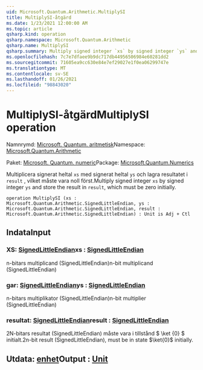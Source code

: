 ```yaml
---
uid: Microsoft.Quantum.Arithmetic.MultiplySI
title: MultiplySI-åtgärd
ms.date: 1/23/2021 12:00:00 AM
ms.topic: article
qsharp.kind: operation
qsharp.namespace: Microsoft.Quantum.Arithmetic
qsharp.name: MultiplySI
qsharp.summary: Multiply signed integer `xs` by signed integer `ys` and store the result in `result`, which must be zero initially.
ms.openlocfilehash: 7c7e7dfaee9b9dc717db44956506984e60281dd2
ms.sourcegitcommit: 71605ea9cc630e84e7ef29027e1f0ea06299747e
ms.translationtype: MT
ms.contentlocale: sv-SE
ms.lasthandoff: 01/26/2021
ms.locfileid: "98843020"
---
```

# <a name="multiplysi-operation"></a><span data-ttu-id="b993d-102">MultiplySI-åtgärd</span><span class="sxs-lookup"><span data-stu-id="b993d-102">MultiplySI operation</span></span>

<span data-ttu-id="b993d-103">Namnrymd: [Microsoft. Quantum. aritmetisk](xref:Microsoft.Quantum.Arithmetic)</span><span class="sxs-lookup"><span data-stu-id="b993d-103">Namespace: [Microsoft.Quantum.Arithmetic](xref:Microsoft.Quantum.Arithmetic)</span></span>

<span data-ttu-id="b993d-104">Paket: [Microsoft. Quantum. numeric](https://nuget.org/packages/Microsoft.Quantum.Numerics)</span><span class="sxs-lookup"><span data-stu-id="b993d-104">Package: [Microsoft.Quantum.Numerics](https://nuget.org/packages/Microsoft.Quantum.Numerics)</span></span>


<span data-ttu-id="b993d-105">Multiplicera signerat heltal `xs` med signerat heltal `ys` och lagra resultatet i `result` , vilket måste vara noll först.</span><span class="sxs-lookup"><span data-stu-id="b993d-105">Multiply signed integer `xs` by signed integer `ys` and store the result in `result`, which must be zero initially.</span></span>

```qsharp
operation MultiplySI (xs : Microsoft.Quantum.Arithmetic.SignedLittleEndian, ys : Microsoft.Quantum.Arithmetic.SignedLittleEndian, result : Microsoft.Quantum.Arithmetic.SignedLittleEndian) : Unit is Adj + Ctl
```


## <a name="input"></a><span data-ttu-id="b993d-106">Indata</span><span class="sxs-lookup"><span data-stu-id="b993d-106">Input</span></span>

### <a name="xs--signedlittleendian"></a><span data-ttu-id="b993d-107">XS: [SignedLittleEndian](xref:Microsoft.Quantum.Arithmetic.SignedLittleEndian)</span><span class="sxs-lookup"><span data-stu-id="b993d-107">xs : [SignedLittleEndian](xref:Microsoft.Quantum.Arithmetic.SignedLittleEndian)</span></span>

<span data-ttu-id="b993d-108">n-bitars multiplicand (SignedLittleEndian)</span><span class="sxs-lookup"><span data-stu-id="b993d-108">n-bit multiplicand (SignedLittleEndian)</span></span>


### <a name="ys--signedlittleendian"></a><span data-ttu-id="b993d-109">gar: [SignedLittleEndian](xref:Microsoft.Quantum.Arithmetic.SignedLittleEndian)</span><span class="sxs-lookup"><span data-stu-id="b993d-109">ys : [SignedLittleEndian](xref:Microsoft.Quantum.Arithmetic.SignedLittleEndian)</span></span>

<span data-ttu-id="b993d-110">n-bitars multiplikator (SignedLittleEndian)</span><span class="sxs-lookup"><span data-stu-id="b993d-110">n-bit multiplier (SignedLittleEndian)</span></span>


### <a name="result--signedlittleendian"></a><span data-ttu-id="b993d-111">resultat: [SignedLittleEndian](xref:Microsoft.Quantum.Arithmetic.SignedLittleEndian)</span><span class="sxs-lookup"><span data-stu-id="b993d-111">result : [SignedLittleEndian](xref:Microsoft.Quantum.Arithmetic.SignedLittleEndian)</span></span>

<span data-ttu-id="b993d-112">2N-bitars resultat (SignedLittleEndian) måste vara i tillstånd $ \ket {0} $ initialt.</span><span class="sxs-lookup"><span data-stu-id="b993d-112">2n-bit result (SignedLittleEndian), must be in state $\ket{0}$ initially.</span></span>



## <a name="output--unit"></a><span data-ttu-id="b993d-113">Utdata: [enhet](xref:microsoft.quantum.lang-ref.unit)</span><span class="sxs-lookup"><span data-stu-id="b993d-113">Output : [Unit](xref:microsoft.quantum.lang-ref.unit)</span></span>

